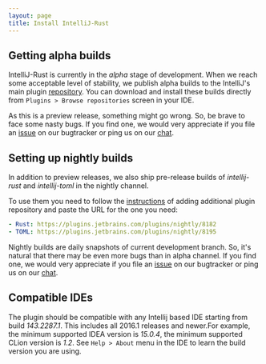 ```yaml
---
layout: page
title: Install IntelliJ-Rust
---
```


## Getting alpha builds

IntelliJ-Rust is currently in the _alpha_ stage of development. When we reach some acceptable level of stability,
we publish alpha builds to the IntelliJ's main plugin [repository](https://plugins.jetbrains.com/plugin/8182).
You can download and install these builds directly from `Plugins > Browse repositories` screen in your IDE.

As this is a preview release, something might go wrong. So, be brave to face some nasty bugs.
If you find one, we would very appreciate if you file an [issue](https://github.com/intellij-rust/intellij-rust/issues)
on our bugtracker or ping us on our [chat](https://gitter.im/intellij-rust/intellij-rust).

## Setting up nightly builds

In addition to preview releases, we also
ship pre-release builds of _intellij-rust_ and _intellij-toml_ in the nightly channel.

To use them you need to follow the
[instructions](https://www.jetbrains.com/idea/help/managing-enterprise-plugin-repositories.html)
of adding additional plugin repository and paste the URL for the one you need:

```yaml
- Rust: https://plugins.jetbrains.com/plugins/nightly/8182
- TOML: https://plugins.jetbrains.com/plugins/nightly/8195
```

Nightly builds are daily snapshots of current development branch. So, it's natural that there may be even
more bugs than in alpha channel. If you find one, we would very appreciate if you file an
[issue](https://github.com/intellij-rust/intellij-rust/issues) on our bugtracker or ping us on our
[chat](https://gitter.im/intellij-rust/intellij-rust).

## Compatible IDEs

The plugin should be compatible with any Intellij based IDE starting from build
_143.2287.1_. This includes all 2016.1 releases and newer.For example, the 
minimum supported IDEA version is _15.0.4_, the minimum supported CLion version 
is _1.2_. See `Help > About` menu in the IDE to learn the build version you are using.
